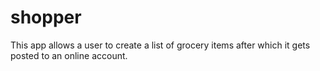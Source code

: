 # shopper
This app allows a user to create a list of grocery items after which it gets posted to an online account.
